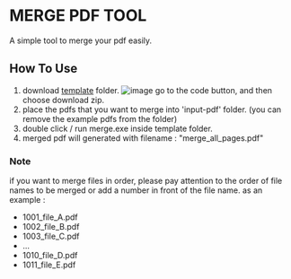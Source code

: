 
# MERGE PDF TOOL

A simple tool to merge your pdf easily.

## How To Use
1. download [template](https://github.com/dizolette/merge_pdf/tree/master/template) folder.
![image](https://user-images.githubusercontent.com/11461447/192295246-c82f31bd-510f-4fb1-aa75-8c2d277db833.png)
go to the code button, and then choose download zip.
2. place the pdfs that you want to merge into 'input-pdf' folder. (you can remove the example pdfs from the folder)
3. double click / run merge.exe inside template folder.
4. merged pdf will generated with filename : "merge_all_pages.pdf"

### Note
if you want to merge files in order, please pay attention to the order of file names to be merged or add a number in front of the file name. as an example :
- 1001_file_A.pdf
- 1002_file_B.pdf
- 1003_file_C.pdf
- ...
- 1010_file_D.pdf
- 1011_file_E.pdf
